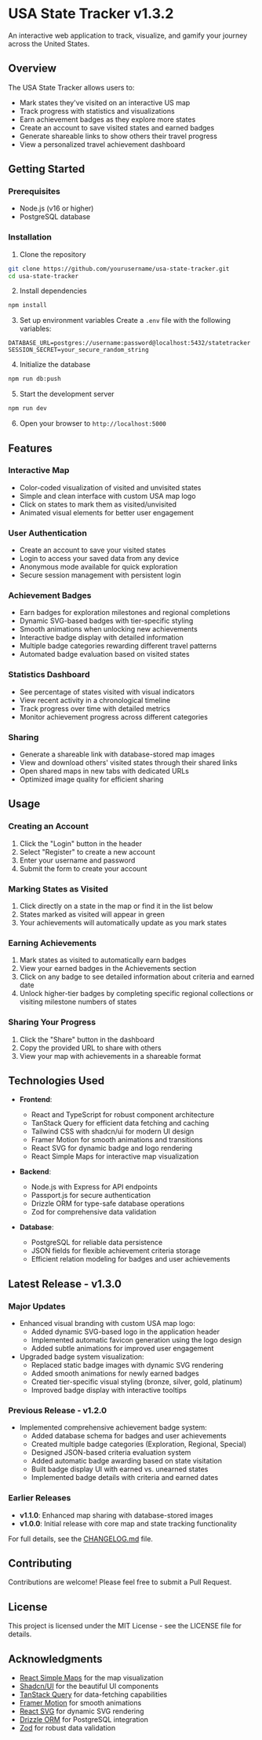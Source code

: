 # USA State Tracker v1.3.2

An interactive web application to track, visualize, and gamify your journey across the United States.

## Overview

The USA State Tracker allows users to:
- Mark states they've visited on an interactive US map
- Track progress with statistics and visualizations
- Earn achievement badges as they explore more states
- Create an account to save visited states and earned badges
- Generate shareable links to show others their travel progress
- View a personalized travel achievement dashboard

## Getting Started

### Prerequisites

- Node.js (v16 or higher)
- PostgreSQL database

### Installation

1. Clone the repository
```bash
git clone https://github.com/yourusername/usa-state-tracker.git
cd usa-state-tracker
```

2. Install dependencies
```bash
npm install
```

3. Set up environment variables
Create a `.env` file with the following variables:
```
DATABASE_URL=postgres://username:password@localhost:5432/statetracker
SESSION_SECRET=your_secure_random_string
```

4. Initialize the database
```bash
npm run db:push
```

5. Start the development server
```bash
npm run dev
```

6. Open your browser to `http://localhost:5000`

## Features

### Interactive Map
- Color-coded visualization of visited and unvisited states
- Simple and clean interface with custom USA map logo
- Click on states to mark them as visited/unvisited
- Animated visual elements for better user engagement

### User Authentication
- Create an account to save your visited states
- Login to access your saved data from any device
- Anonymous mode available for quick exploration
- Secure session management with persistent login

### Achievement Badges
- Earn badges for exploration milestones and regional completions
- Dynamic SVG-based badges with tier-specific styling
- Smooth animations when unlocking new achievements
- Interactive badge display with detailed information
- Multiple badge categories rewarding different travel patterns
- Automated badge evaluation based on visited states

### Statistics Dashboard
- See percentage of states visited with visual indicators
- View recent activity in a chronological timeline
- Track progress over time with detailed metrics
- Monitor achievement progress across different categories

### Sharing
- Generate a shareable link with database-stored map images
- View and download others' visited states through their shared links
- Open shared maps in new tabs with dedicated URLs
- Optimized image quality for efficient sharing

## Usage

### Creating an Account
1. Click the "Login" button in the header
2. Select "Register" to create a new account
3. Enter your username and password
4. Submit the form to create your account

### Marking States as Visited
1. Click directly on a state in the map or find it in the list below
2. States marked as visited will appear in green
3. Your achievements will automatically update as you mark states

### Earning Achievements
1. Mark states as visited to automatically earn badges
2. View your earned badges in the Achievements section
3. Click on any badge to see detailed information about criteria and earned date
4. Unlock higher-tier badges by completing specific regional collections or visiting milestone numbers of states

### Sharing Your Progress
1. Click the "Share" button in the dashboard
2. Copy the provided URL to share with others
3. View your map with achievements in a shareable format

## Technologies Used

- **Frontend**: 
  - React and TypeScript for robust component architecture
  - TanStack Query for efficient data fetching and caching
  - Tailwind CSS with shadcn/ui for modern UI design
  - Framer Motion for smooth animations and transitions
  - React SVG for dynamic badge and logo rendering
  - React Simple Maps for interactive map visualization
  
- **Backend**: 
  - Node.js with Express for API endpoints
  - Passport.js for secure authentication
  - Drizzle ORM for type-safe database operations
  - Zod for comprehensive data validation
  
- **Database**: 
  - PostgreSQL for reliable data persistence
  - JSON fields for flexible achievement criteria storage
  - Efficient relation modeling for badges and user achievements

## Latest Release - v1.3.0

### Major Updates
- Enhanced visual branding with custom USA map logo:
  - Added dynamic SVG-based logo in the application header
  - Implemented automatic favicon generation using the logo design
  - Added subtle animations for improved user engagement
- Upgraded badge system visualization:
  - Replaced static badge images with dynamic SVG rendering
  - Added smooth animations for newly earned badges
  - Created tier-specific visual styling (bronze, silver, gold, platinum)
  - Improved badge display with interactive tooltips

### Previous Release - v1.2.0
- Implemented comprehensive achievement badge system:
  - Added database schema for badges and user achievements
  - Created multiple badge categories (Exploration, Regional, Special)
  - Designed JSON-based criteria evaluation system
  - Added automatic badge awarding based on state visitation
  - Built badge display UI with earned vs. unearned states
  - Implemented badge details with criteria and earned dates

### Earlier Releases
- **v1.1.0**: Enhanced map sharing with database-stored images
- **v1.0.0**: Initial release with core map and state tracking functionality

For full details, see the [CHANGELOG.md](CHANGELOG.md) file.

## Contributing

Contributions are welcome! Please feel free to submit a Pull Request.

## License

This project is licensed under the MIT License - see the LICENSE file for details.

## Acknowledgments

- [React Simple Maps](https://www.react-simple-maps.io/) for the map visualization
- [Shadcn/UI](https://ui.shadcn.com/) for the beautiful UI components
- [TanStack Query](https://tanstack.com/query) for data-fetching capabilities
- [Framer Motion](https://www.framer.com/motion/) for smooth animations
- [React SVG](https://github.com/tanem/react-svg) for dynamic SVG rendering
- [Drizzle ORM](https://orm.drizzle.team/) for PostgreSQL integration
- [Zod](https://zod.dev/) for robust data validation